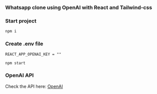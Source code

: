### Whatsapp clone using OpenAI with React and Tailwind-css

### Start project
`npm i`

### Create .env file 
`REACT_APP_OPENAI_KEY = ""`

`npm start`

### OpenAI API
Check the API here: [OpenAI](https://openai.com/blog/openai-api)

